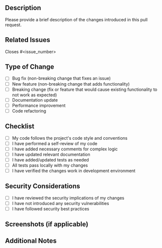 ## Description

Please provide a brief description of the changes introduced in this pull request.

## Related Issues

Closes #<issue_number>

## Type of Change

- [ ] Bug fix (non-breaking change that fixes an issue)
- [ ] New feature (non-breaking change that adds functionality)
- [ ] Breaking change (fix or feature that would cause existing functionality to not work as expected)
- [ ] Documentation update
- [ ] Performance improvement
- [ ] Code refactoring

## Checklist

- [ ] My code follows the project's code style and conventions
- [ ] I have performed a self-review of my code
- [ ] I have added necessary comments for complex logic
- [ ] I have updated relevant documentation
- [ ] I have added/updated tests as needed
- [ ] All tests pass locally with my changes
- [ ] I have verified the changes work in development environment

## Security Considerations

- [ ] I have reviewed the security implications of my changes
- [ ] I have not introduced any security vulnerabilities
- [ ] I have followed security best practices

## Screenshots (if applicable)

<!-- Add screenshots to help explain your changes, especially if this is a UI-related PR. -->

## Additional Notes

<!-- Add any additional information or context about the pull request here. -->
